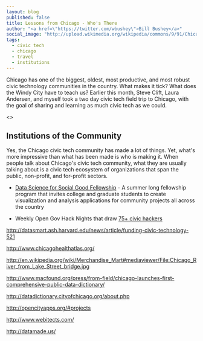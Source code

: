```yaml
---
layout: blog
published: false
title: Lessons from Chicago - Who's There
author: "<a href=\"https://twitter.com/wbushey\">Bill Bushey</a>"
social_image: "http://upload.wikimedia.org/wikipedia/commons/9/91/Chicago_River_from_Lake_Street_bridge.jpg"
tags: 
  - civic tech
  - chicago
  - travel
  - institutions
---
```


Chicago has one of the biggest, oldest, most productive, and most robust civic technology communities in the country. What makes it tick? What does the Windy City have to teach us? Earlier this month, Steve Clift, Laura Andersen, and myself took a two day civic tech field trip to Chicago, with the goal of sharing and learning as much civic tech as we could.

<<image>>

## Institutions of the Community

Yes, the Chicago civic tech community has made a lot of things. Yet, what's more impressive than what has been made is who is making it. When people talk about Chicago's civic tech community, what they are usually talking about is a civic tech ecosystem of organizations that span the public, non-profit, and for-profit sectors. 

- [Data Science for Social Good Fellowship](http://dssg.io/) - A summer long fellowship program that invites college and graduate students to create visualization and analysis applications for community projects all across the country

- Weekly Open Gov Hack Nights that draw [75+ civic hackers](https://twitter.com/OpenTwinCities/status/496804923833851904)



http://datasmart.ash.harvard.edu/news/article/funding-civic-technology-521

http://www.chicagohealthatlas.org/

http://en.wikipedia.org/wiki/Merchandise_Mart#mediaviewer/File:Chicago_River_from_Lake_Street_bridge.jpg

http://www.macfound.org/press/from-field/chicago-launches-first-comprehensive-public-data-dictionary/

http://datadictionary.cityofchicago.org/about.php

http://opencityapps.org/#projects

http://www.webitects.com/

http://datamade.us/
